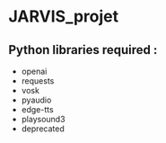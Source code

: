 # JARVIS_projet
## Python libraries required :
- openai
- requests
- vosk
- pyaudio
- edge-tts
- playsound3
- deprecated